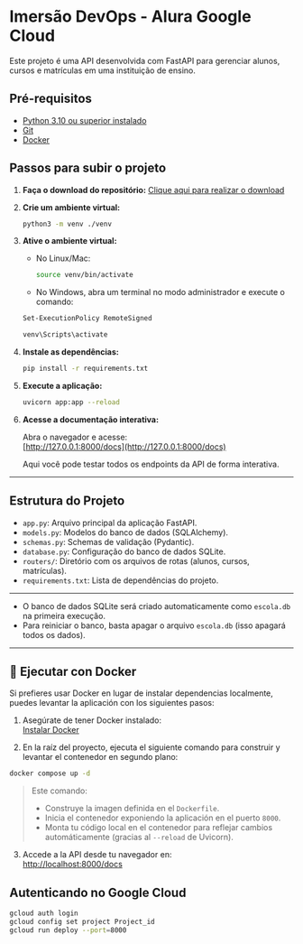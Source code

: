 # Imersão DevOps - Alura Google Cloud

Este projeto é uma API desenvolvida com FastAPI para gerenciar alunos, cursos e matrículas em uma instituição de ensino.

## Pré-requisitos

- [Python 3.10 ou superior instalado](https://www.python.org/downloads/)
- [Git](https://git-scm.com/downloads)
- [Docker](https://www.docker.com/get-started/)

## Passos para subir o projeto

1. **Faça o download do repositório:**
   [Clique aqui para realizar o download](https://github.com/guilhermeonrails/imersao-devops/archive/refs/heads/main.zip)

2. **Crie um ambiente virtual:**
   ```sh
   python3 -m venv ./venv
   ```

3. **Ative o ambiente virtual:**
   - No Linux/Mac:
     ```sh
     source venv/bin/activate
     ```
   - No Windows, abra um terminal no modo administrador e execute o comando:
   ```sh
   Set-ExecutionPolicy RemoteSigned
   ```

     ```sh
     venv\Scripts\activate
     ```

4. **Instale as dependências:**
   ```sh
   pip install -r requirements.txt
   ```

5. **Execute a aplicação:**
   ```sh
   uvicorn app:app --reload
   ```

6. **Acesse a documentação interativa:**

   Abra o navegador e acesse:  
   [http://127.0.0.1:8000/docs](http://127.0.0.1:8000/docs)

   Aqui você pode testar todos os endpoints da API de forma interativa.

---

## Estrutura do Projeto

- `app.py`: Arquivo principal da aplicação FastAPI.
- `models.py`: Modelos do banco de dados (SQLAlchemy).
- `schemas.py`: Schemas de validação (Pydantic).
- `database.py`: Configuração do banco de dados SQLite.
- `routers/`: Diretório com os arquivos de rotas (alunos, cursos, matrículas).
- `requirements.txt`: Lista de dependências do projeto.

---

- O banco de dados SQLite será criado automaticamente como `escola.db` na primeira execução.
- Para reiniciar o banco, basta apagar o arquivo `escola.db` (isso apagará todos os dados).

---

## 🚀 Ejecutar con Docker

Si prefieres usar Docker en lugar de instalar dependencias localmente, puedes levantar la aplicación con los siguientes pasos:

1. Asegúrate de tener Docker instalado:  
   [Instalar Docker](https://www.docker.com/get-started/)

2. En la raíz del proyecto, ejecuta el siguiente comando para construir y levantar el contenedor en segundo plano:

```bash
docker compose up -d
```

> Este comando:
> - Construye la imagen definida en el `Dockerfile`.
> - Inicia el contenedor exponiendo la aplicación en el puerto `8000`.
> - Monta tu código local en el contenedor para reflejar cambios automáticamente (gracias al `--reload` de Uvicorn).

3. Accede a la API desde tu navegador en:  
[http://localhost:8000/docs](http://localhost:8000/docs)


## Autenticando no Google Cloud
```bash
gcloud auth login
gcloud config set project Project_id
gcloud run deploy --port=8000
```
